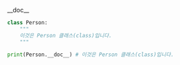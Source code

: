 \_\_doc\_\_

```python
class Person:
    """
    이것은 Person 클래스(class)입니다.
    """
    
print(Person.__doc__) # 이것은 Person 클래스(class)입니다. 
```

